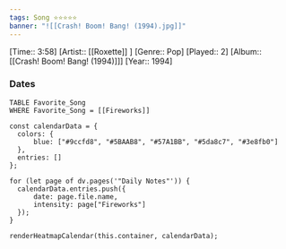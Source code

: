 ```yaml
---
tags: Song ⭐⭐⭐⭐⭐ 
banner: "![[Crash! Boom! Bang! (1994).jpg]]"
---
```

[Time:: 3:58]
[Artist:: [[Roxette]] ]
[Genre:: Pop]
[Played:: 2]
[Album:: [[Crash! Boom! Bang! (1994)]]]
[Year:: 1994]
### Dates
````dataview
TABLE Favorite_Song
WHERE Favorite_Song = [[Fireworks]]
````
  ```dataviewjs
const calendarData = { 
	colors: { 
		blue: ["#9ccfd8", "#5BAAB8", "#57A1BB", "#5da8c7", "#3e8fb0"] 
	}, 
	entries: [] 
}; 

for (let page of dv.pages('"Daily Notes"')) { 
	calendarData.entries.push({ 
		date: page.file.name, 
		intensity: page["Fireworks"]
	}); 
} 

renderHeatmapCalendar(this.container, calendarData);
```
